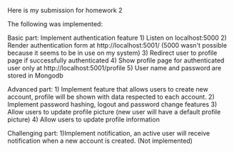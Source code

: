 Here is my submission for homework 2


The following was implemented:

Basic part: Implement authentication feature
    1) Listen on localhost:5000
    2) Render authentication form at http://localhost:5001/ (5000 wasn't possible because it seems to be in use on my system)
    3) Redirect user to profile page if successfully authenticated
    4) Show profile page for authenticated user only at http://localhost:5001/profile
    5) User name and password are stored in Mongodb
 
 Advanced part:
    1) Implement feature that allows users to create new account, profile will be shown with data respected to each account.
    2) Implement password hashing, logout and password change features
    3) Allow users to update profile picture (new user will have a default profile picture)
    4) Allow users to update profile information
 
 
 Challenging part:
    1)Implement notification, an active user will receive notification when a new account is created. (Not implemented)
